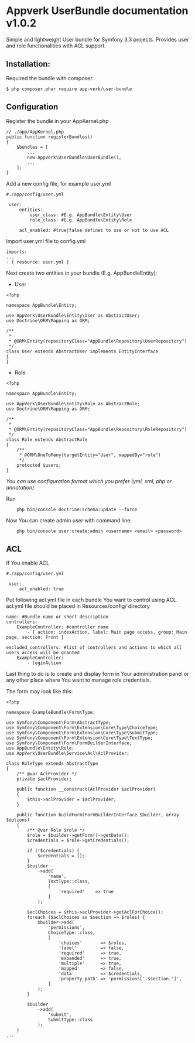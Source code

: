 Appverk UserBundle documentation v1.0.2
=======================================

Simple and lightweight User bundle for Symfony 3.3 projects. Provides user and
role functionalities with ACL support.

Installation:
-------------

Required the bundle with composer:

~~~~ {.sourceCode .}
$ php composer.phar require app-verk/user-bundle
~~~~

Configuration
-------------

Register the bundle in your AppKernel.php

~~~~ {.sourceCode .php}
// ./app/AppKernel.php
public function registerBundles()
{
    $bundles = [
        ...
        new AppVerk\UserBundle\UserBundle(),
        ...
    ];
}
~~~~

Add a new config file, for example user.yml

~~~~ {.sourceCode .yaml}
#./app/config/user.yml

 user:
     entities:
         user_class: #E.g. AppBundle\Entity\User 
         role_class: #E.g. AppBundle\Entity\Role

     acl_enabled: #true|false defines to use or not to use ACL

~~~~
Import user.yml file to config.yml

~~~~ {.sourceCode .yaml}
imports:
...
- { resource: user.yml }
~~~~

Next create two entities in your bundle (E.g. AppBundleEntity):

-   User

~~~~ {.sourceCode .php}
<?php

namespace AppBundle\Entity;

use AppVerk\UserBundle\Entity\User as AbstractUser;
use Doctrine\ORM\Mapping as ORM;

/**
 *
 * @ORM\Entity(repositoryClass="AppBundle\Repository\UserRepository")
 */
class User extends AbstractUser implements EntityInterface
{
}
~~~~

-   Role

~~~~ {.sourceCode .php}
<?php

namespace AppBundle\Entity;

use AppVerk\UserBundle\Entity\Role as AbstractRole;
use Doctrine\ORM\Mapping as ORM;

/**
 *
 * @ORM\Entity(repositoryClass="AppBundle\Repository\RoleRepository")
 */
class Role extends AbstractRole
{
    /**
     * @ORM\OneToMany(targetEntity="User", mappedBy="role")
     */
    protected $users;
}
~~~~

*You can use configuration format which you prefer (yml, xml, php or
annotation)*

Run 
~~~~
    php bin/console doctrine:schema:update --force
~~~~

Now You can create admin user with command line:
~~~~
    php bin/console user:create:admin <username> <email> <password>
~~~~

ACL
---

If You enable ACL

~~~~ {.sourceCode .yaml}
#./app/config/user.yml

 user:
     acl_enabled: true

~~~~

Put following acl.yml file in each bundle You want to control using ACL.
acl.yml file should be placed in Resources/config/ directory

~~~~ {.sourceCode .yaml}
name: #Bundle name or short description
controllers:
    ExampleController: #controller name
        - { action: indexAction, label: Main page access, group: Main page, section: Front }

excluded_controllers: #list of controllers and actions to which all users access will be granted
    ExampleController:
        - loginAction
~~~~

Last thing to do is to create and display form in Your administration
panel or any other place where You want to manage role credentials.

The form may look like this:

~~~~ {.sourceCode .php}
<?php

namespace ExampleBundle\Form\Type;

use Symfony\Component\Form\AbstractType;
use Symfony\Component\Form\Extension\Core\Type\ChoiceType;
use Symfony\Component\Form\Extension\Core\Type\SubmitType;
use Symfony\Component\Form\Extension\Core\Type\TextType;
use Symfony\Component\Form\FormBuilderInterface;
use AppBundle\Entity\Role;
use AppVerk\UserBundle\Service\Acl\AclProvider;

class RoleType extends AbstractType
{
    /** @var AclProvider */
    private $aclProvider;

    public function __construct(AclProvider $aclProvider)
    {
        $this->aclProvider = $aclProvider;
    }

    public function buildForm(FormBuilderInterface $builder, array $options)
    {
        /** @var Role $role */
        $role = $builder->getForm()->getData();
        $credentials = $role->getCredentials();

        if (!$credentials) {
            $credentials = [];
        }
        $builder
            ->add(
                'name',
                TextType::class,
                [
                    'required'    => true
                ]
            );

        $aclChoices = $this->aclProvider->getAclForChoice();
        foreach ($aclChoices as $section => $roles) {
            $builder->add(
                'permissions',
                ChoiceType::class,
                [
                    'choices'       => $roles,
                    'label'         => false,
                    'required'      => true,
                    'expanded'      => true,
                    'multiple'      => true,
                    'mapped'        => false,
                    'data'          => $credentials,
                    'property_path' => 'permissions['.$section.']',
                ]
            );
        }

        $builder
            ->add(
                'submit',
                SubmitType::class
            );
    }
...
~~~~
